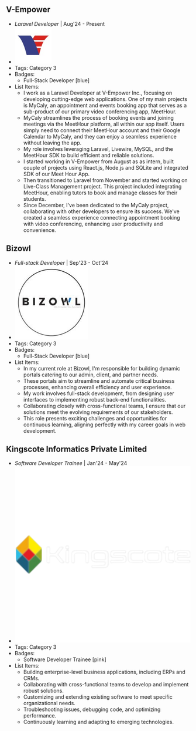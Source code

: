 ## V-Empower
- *Laravel Developer* | Aug'24 - Present
- ![logo512](../assets/v_empower_inc_logo.jpg)
- Tags: Category 3
- Badges:
  - Full-Stack Developer [blue]
- List Items:
  - I work as a Laravel Developer at V-Empower Inc., focusing on developing cutting-edge web applications. One of my main projects is MyCaly, an appointment and events booking app that serves as a sub-product of our primary video conferencing app, MeetHour.
  - MyCaly streamlines the process of booking events and joining meetings via the MeetHour platform, all within our app itself. Users simply need to connect their MeetHour account and their Google Calendar to MyCaly, and they can enjoy a seamless experience without leaving the app.
  - My role involves leveraging Laravel, Livewire, MySQL, and the MeetHour SDK to build efficient and reliable solutions.
  - I started working in V-Empower from August as as intern, built couple of projects using React.js, Node.js and SQLite and integrated SDK of our Meet Hour App.
  - Then transitioned to Laravel from November and started working on Live-Class Management project. This project included integrating MeetHour, enabling tutors to book and manage classes for their students.
  - Since December, I've been dedicated to the MyCaly project, collaborating with other developers to ensure its success. We've created a seamless experience connecting appointment booking with video conferencing, enhancing user productivity and convenience.

## Bizowl
- *Full-stack Developer* | Sep'23 - Oct'24
- ![logo512](../assets/bizowl2.jpeg)
- Tags: Category 3
- Badges:
  - Full-Stack Developer [blue]
- List Items:
  - In my current role at Bizowl, I'm responsible for building dynamic portals catering to our admin, client, and partner needs.
  - These portals aim to streamline and automate critical business processes, enhancing overall efficiency and user experience.
  - My work involves full-stack development, from designing user interfaces to implementing robust back-end functionalities.
  - Collaborating closely with cross-functional teams, I ensure that our solutions meet the evolving requirements of our stakeholders.
  - This role presents exciting challenges and opportunities for continuous learning, aligning perfectly with my career goals in web development.

## Kingscote Informatics Private Limited
- *Software Developer Trainee* | Jan'24 - May'24
- ![logo512](../assets/kingscote-logo.png)
- Tags: Category 3
- Badges:
  - Software Developer Trainee [pink]
- List Items:
  - Building enterprise-level business applications, including ERPs and CRMs.
  - Collaborating with cross-functional teams to develop and implement robust solutions.
  - Customizing and extending existing software to meet specific organizational needs.
  - Troubleshooting issues, debugging code, and optimizing performance.
  - Continuously learning and adapting to emerging technologies.

<!-- ## Newtonize (Startup Incubatee) - EdVenture Park
- *Co-founder* | Dec'21 - Apr'22
- ![logo512](../assets/EdVENTURE-PARK-White-Logo-1-1.png)
- Tags: Category 3
- Badges:
  - Entrepreneurship [yellow]
- List Items:
  - During my time as an incubatee at EdVenture Park, I embarked on a dynamic entrepreneurial journey with my startup, Newtonize.
  - Although the startup didn't officially launch, the experience was invaluable in shaping my skills and work ethic.
  - I collaborated with my partner to develop a metaverse using Unreal Engine, striving to create an engaging learning platform for kids.
  - This endeavor required innovative thinking, problem-solving, and determination as we navigated the challenges of startup development.
  - Despite the winding up of the project, the experience honed my abilities in project management, teamwork, and technology integration, strengthening my foundation as I pursue a career in web development. -->